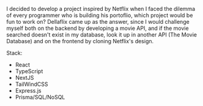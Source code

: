 I decided to develop a project inspired by Netflix when I faced the dilemma of every programmer who is building his portoflio, which project would be fun to work on?
Dellaflix came up as the answer, since I would challenge myself both on the backend by developing a movie API, and if the movie searched doesn't exist in my database, look it up in another API (The Movie Database) and on the frontend by cloning Netflix's design.

Stack:
- React
- TypeScript
- NextJS
- TailWindCSS
- Express.js
- Prisma/SQL/NoSQL
